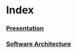 # Index
### [Presentation](https://github.com/MobsLab/DeltaFeedBack/wiki/Presentation)
### [Software Architecture](https://github.com/MobsLab/DeltaFeedBack/wiki/Software-Architecture)
